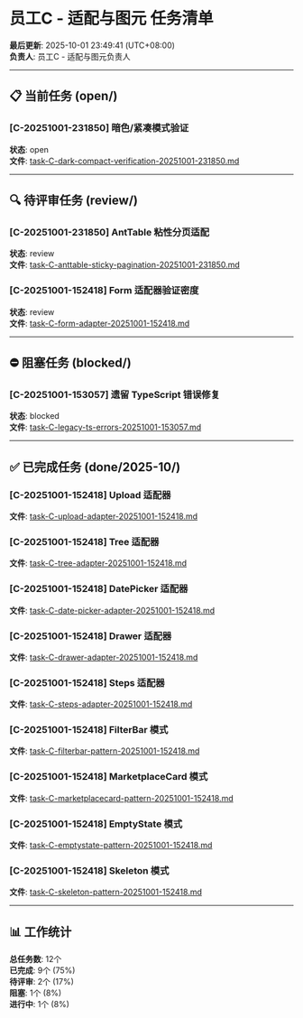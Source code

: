 # 员工C - 适配与图元 任务清单

**最后更新**: 2025-10-01 23:49:41 (UTC+08:00)  
**负责人**: 员工C - 适配与图元负责人  

---

## 📋 当前任务 (open/)

### [C-20251001-231850] 暗色/紧凑模式验证
**状态**: open  
**文件**: [task-C-dark-compact-verification-20251001-231850.md](open/task-C-dark-compact-verification-20251001-231850.md)  

---

## 🔍 待评审任务 (review/)

### [C-20251001-231850] AntTable 粘性分页适配
**状态**: review  
**文件**: [task-C-anttable-sticky-pagination-20251001-231850.md](review/task-C-anttable-sticky-pagination-20251001-231850.md)  

### [C-20251001-152418] Form 适配器验证密度
**状态**: review  
**文件**: [task-C-form-adapter-20251001-152418.md](review/task-C-form-adapter-20251001-152418.md)  

---

## ⛔ 阻塞任务 (blocked/)

### [C-20251001-153057] 遗留 TypeScript 错误修复
**状态**: blocked  
**文件**: [task-C-legacy-ts-errors-20251001-153057.md](blocked/task-C-legacy-ts-errors-20251001-153057.md)  

---

## ✅ 已完成任务 (done/2025-10/)

### [C-20251001-152418] Upload 适配器
**文件**: [task-C-upload-adapter-20251001-152418.md](done/2025-10/task-C-upload-adapter-20251001-152418.md)  

### [C-20251001-152418] Tree 适配器
**文件**: [task-C-tree-adapter-20251001-152418.md](done/2025-10/task-C-tree-adapter-20251001-152418.md)  

### [C-20251001-152418] DatePicker 适配器
**文件**: [task-C-date-picker-adapter-20251001-152418.md](done/2025-10/task-C-date-picker-adapter-20251001-152418.md)  

### [C-20251001-152418] Drawer 适配器
**文件**: [task-C-drawer-adapter-20251001-152418.md](done/2025-10/task-C-drawer-adapter-20251001-152418.md)  

### [C-20251001-152418] Steps 适配器
**文件**: [task-C-steps-adapter-20251001-152418.md](done/2025-10/task-C-steps-adapter-20251001-152418.md)  

### [C-20251001-152418] FilterBar 模式
**文件**: [task-C-filterbar-pattern-20251001-152418.md](done/2025-10/task-C-filterbar-pattern-20251001-152418.md)  

### [C-20251001-152418] MarketplaceCard 模式
**文件**: [task-C-marketplacecard-pattern-20251001-152418.md](done/2025-10/task-C-marketplacecard-pattern-20251001-152418.md)  

### [C-20251001-152418] EmptyState 模式
**文件**: [task-C-emptystate-pattern-20251001-152418.md](done/2025-10/task-C-emptystate-pattern-20251001-152418.md)  

### [C-20251001-152418] Skeleton 模式
**文件**: [task-C-skeleton-pattern-20251001-152418.md](done/2025-10/task-C-skeleton-pattern-20251001-152418.md)  

---

## 📊 工作统计

**总任务数**: 12个  
**已完成**: 9个 (75%)  
**待评审**: 2个 (17%)  
**阻塞**: 1个 (8%)  
**进行中**: 1个 (8%)
